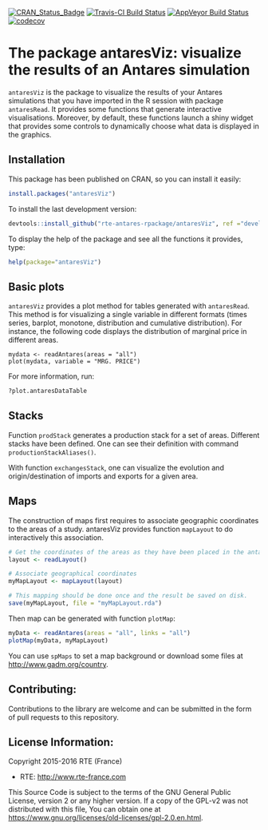 [![CRAN_Status_Badge](http://www.r-pkg.org/badges/version/antaresViz)](https://cran.r-project.org/package=antaresViz)
[![Travis-CI Build Status](https://travis-ci.org/rte-antares-rpackage/antaresViz.svg?branch=master)](https://travis-ci.org/rte-antares-rpackage/antaresViz)
[![AppVeyor Build Status](https://ci.appveyor.com/api/projects/status/github/rte-antares-rpackage/antaresViz?branch=master&svg=true)](https://ci.appveyor.com/project/rte-antares-rpackage/antaresViz)[![codecov](https://codecov.io/gh/rte-antares-rpackage/antaresViz/branch/develop/graph/badge.svg)](https://codecov.io/gh/rte-antares-rpackage/antaresViz)

# The package antaresViz: visualize the results of an Antares simulation

`antaresViz` is the package to visualize the results of your Antares simulations that you have imported in the R session with package `antaresRead`. It provides some functions that generate interactive visualisations. Moreover, by default, these functions launch a shiny widget that provides some controls to dynamically choose what data is displayed in the graphics.

## Installation

This package has been published on CRAN, so you can install it easily:
```r
install.packages("antaresViz")
```

To install the last development version:
```r
devtools::install_github("rte-antares-rpackage/antaresViz", ref ="develop")
```

To display the help of the package and see all the functions it provides, type:
```r 
help(package="antaresViz")
```

## Basic plots

`antaresViz` provides a plot method for tables generated with `antaresRead`. This method is for visualizing a single variable in different formats (times series, barplot, monotone, distribution and cumulative distribution). For instance, the following code displays the distribution of marginal price in different areas.

```
mydata <- readAntares(areas = "all")
plot(mydata, variable = "MRG. PRICE")
```

For more information, run:

```r
?plot.antaresDataTable
```

## Stacks

Function `prodStack` generates a production stack for a set of areas. Different stacks have been defined. One can see their definition with command `productionStackAliases()`.

With function `exchangesStack`, one can visualize the evolution and origin/destination of imports and exports for a given area.

## Maps

The construction of maps first requires to associate geographic coordinates to the areas of a study. antaresViz provides function `mapLayout` to do interactively this association.

```r
# Get the coordinates of the areas as they have been placed in the antaresSoftware
layout <- readLayout()

# Associate geographical coordinates
myMapLayout <- mapLayout(layout)

# This mapping should be done once and the result be saved on disk.
save(myMapLayout, file = "myMapLayout.rda")

```

Then map can be generated with function `plotMap`:

```r
myData <- readAntares(areas = "all", links = "all")
plotMap(myData, myMapLayout)
```

You can use `spMaps` to set a map background or download some files at http://www.gadm.org/country.

## Contributing:

Contributions to the library are welcome and can be submitted in the form of pull requests to this repository.

## License Information:

Copyright 2015-2016 RTE (France)

* RTE: http://www.rte-france.com

This Source Code is subject to the terms of the GNU General Public License, version 2 or any higher version. If a copy of the GPL-v2 was not distributed with this file, You can obtain one at https://www.gnu.org/licenses/old-licenses/gpl-2.0.en.html.

